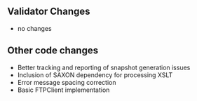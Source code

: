 ## Validator Changes

* no changes

## Other code changes

* Better tracking and reporting of snapshot generation issues
* Inclusion of SAXON dependency for processing XSLT
* Error message spacing correction
* Basic FTPClient implementation
